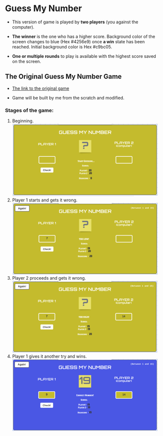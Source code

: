 # Guess My Number

- This version of game is played by **two players** (you against the computer).

- **The winner** is the one who has a higher score. Background color of the screen changes to blue (Hex #4256e9) once **a win** state has been reached. Initial background color is Hex #c9bc05.

- **One or multiple rounds** to play is available with the highest score saved on the screen.

## The Original Guess My Number Game

- [The link to the original game](https://portfolio-netlify2.netlify.app/)

- Game will be built by me from the scratch and modified.

### Stages of the game:

1. Beginning.![](./img1.png)
2. Player 1 starts and gets it wrong.![](./img2.png)
3. Player 2 proceeds and gets it wrong.![](./img3.png)
4. Player 1 gives it another try and wins.![](./img4.png)
